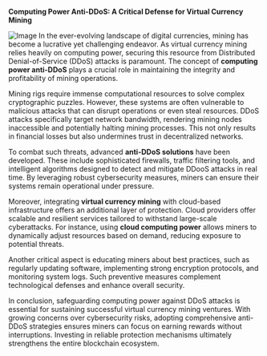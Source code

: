 **Computing Power Anti-DDoS: A Critical Defense for Virtual Currency Mining**


![Image](https://github.com/user-attachments/assets/31692037-0104-4703-abd1-696b6a7dd41b)
In the ever-evolving landscape of digital currencies, mining has become a lucrative yet challenging endeavor. As virtual currency mining relies heavily on computing power, securing this resource from Distributed Denial-of-Service (DDoS) attacks is paramount. The concept of **computing power anti-DDoS** plays a crucial role in maintaining the integrity and profitability of mining operations.

Mining rigs require immense computational resources to solve complex cryptographic puzzles. However, these systems are often vulnerable to malicious attacks that can disrupt operations or even steal resources. DDoS attacks specifically target network bandwidth, rendering mining nodes inaccessible and potentially halting mining processes. This not only results in financial losses but also undermines trust in decentralized networks.

To combat such threats, advanced **anti-DDoS solutions** have been developed. These include sophisticated firewalls, traffic filtering tools, and intelligent algorithms designed to detect and mitigate DDooS attacks in real time. By leveraging robust cybersecurity measures, miners can ensure their systems remain operational under pressure.

Moreover, integrating **virtual currency mining** with cloud-based infrastructure offers an additional layer of protection. Cloud providers offer scalable and resilient services tailored to withstand large-scale cyberattacks. For instance, using **cloud computing power** allows miners to dynamically adjust resources based on demand, reducing exposure to potential threats.

Another critical aspect is educating miners about best practices, such as regularly updating software, implementing strong encryption protocols, and monitoring system logs. Such preventive measures complement technological defenses and enhance overall security.

In conclusion, safeguarding computing power against DDoS attacks is essential for sustaining successful virtual currency mining ventures. With growing concerns over cybersecurity risks, adopting comprehensive anti-DDoS strategies ensures miners can focus on earning rewards without interruptions. Investing in reliable protection mechanisms ultimately strengthens the entire blockchain ecosystem.
